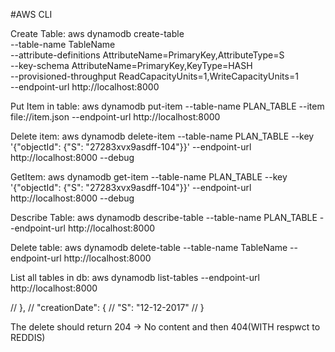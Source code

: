 #AWS CLI

Create Table:
aws dynamodb create-table \
--table-name TableName \
--attribute-definitions AttributeName=PrimaryKey,AttributeType=S \
--key-schema AttributeName=PrimaryKey,KeyType=HASH \
--provisioned-throughput ReadCapacityUnits=1,WriteCapacityUnits=1 \
--endpoint-url http://localhost:8000


Put Item in table:
aws dynamodb put-item --table-name PLAN_TABLE --item file://item.json --endpoint-url http://localhost:8000


Delete item:
aws dynamodb delete-item --table-name PLAN_TABLE --key '{"objectId": {"S": "27283xvx9asdff-104"}}' --endpoint-url http://localhost:8000 --debug

GetItem:
aws dynamodb get-item --table-name PLAN_TABLE --key '{"objectId": {"S": "27283xvx9asdff-104"}}' --endpoint-url http://localhost:8000 --debug

Describe Table:
aws dynamodb describe-table --table-name PLAN_TABLE --endpoint-url http://localhost:8000

Delete table:
aws dynamodb delete-table --table-name TableName --endpoint-url http://localhost:8000


List all tables in db:
aws dynamodb list-tables --endpoint-url http://localhost:8000








// },
    // "creationDate": {
    //     "S": "12-12-2017"
    // }



The delete should return 204 -> No content and then 404(WITH respwct to REDDIS)